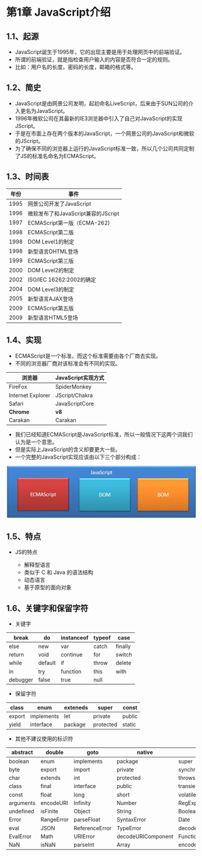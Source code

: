 # 第1章 JavaScript介绍

## 1.1、起源

- JavaScript诞生于1995年，它的出现主要是用于处理网页中的前端验证。
- 所谓的前端验证，就是指检查用户输入的内容是否符合一定的规则。
- 比如：用户名的长度，密码的长度，邮箱的格式等。

## 1.2、简史

- JavaScript是由网景公司发明，起初命名LiveScript，后来由于SUN公司的介入更名为JavaScript。
- 1996年微软公司在其最新的IE3浏览器中引入了自己对JavaScript的实现JScript。
- 于是在市面上存在两个版本的JavaScript，一个网景公司的JavaScript和微软的JScript。
- 为了确保不同的浏览器上运行的JavaScript标准一致，所以几个公司共同定制了JS的标准名命名为ECMAScript。

## 1.3、时间表

| 年份 | 事件                                |
| ---- | ----------------------------------- |
| 1995 | 网景公司开发了JavaScript            |
| 1996 | 微软发布了和JavaScript兼容的JScript |
| 1997 | ECMAScript第一版（ECMA-262)         |
| 1998 | ECMAScript第二版                    |
| 1998 | DOM Level1的制定                    |
| 1998 | 新型语言DHTML登场                   |
| 1999 | ECMAScript第三版                    |
| 2000 | DOM Level2的制定                    |
| 2002 | ISO/IEC 16262:2002的确定            |
| 2004 | DOM Level3的制定                    |
| 2005 | 新型语言AJAX登场                    |
| 2009 | ECMAScript第五版                    |
| 2009 | 新型语言HTML5登场                   |

## 1.4、实现

- ECMAScript是一个标准，而这个标准需要由各个厂商去实现。
- 不同的浏览器厂商对该标准会有不同的实现。

| 浏览器            | JavaScript实现方式 |
| ----------------- | ------------------ |
| FireFox           | SpiderMonkey       |
| Internet Explorer | JScript/Chakra     |
| Safari            | JavaScriptCore     |
| **Chrome**        | **v8**             |
| Carakan           | Carakan            |

- 我们已经知道ECMAScript是JavaScript标准，所以一般情况下这两个词我们认为是一个意思。
- 但是实际上JavaScript的含义却要更大一些。
- 一个完整的JavaScript实现应该由以下三个部分构成：

![image-20230525220718427](images/image-20230525220718427.png)

## 1.5、特点

- JS的特点

    - 解释型语言
    - 类似于 C 和 Java 的语法结构
    - 动态语言
    - 基于原型的面向对象

## 1.6、关键字和保留字符

- 关键字

| break    | do      | instanceof | typeof | case    |
| -------- | ------- | ---------- | ------ | ------- |
| else     | new     | var        | catch  | finally |
| return   | void    | continue   | for    | switch  |
| while    | default | if         | throw  | delete  |
| in       | try     | function   | this   | with    |
| debugger | false   | true       | null   |         |

- 保留字符

| class  | enum       | exteneds | super     | const  |
| ------ | ---------- | -------- | --------- | ------ |
| export | implements | let      | private   | public |
| yield  | interface  | package  | protected | static |

- 其他不建议使用的标识符

| abstract  | double     | goto           | native             | static             |
| --------- | ---------- | -------------- | ------------------ | ------------------ |
| boolean   | enum       | implements     | package            | super              |
| byte      | export     | import         | private            | synchronize        |
| char      | extends    | int            | protected          | throws             |
| class     | final      | interface      | public             | transient          |
| const     | float      | long           | short              | volatile           |
| arguments | encodeURI  | Infinity       | Number             | RegExp             |
| undefined | isFinite   | Object         | String             | Boolean            |
| Error     | RangeError | parseFloat     | SyntaxError        | Date               |
| eval      | JSON       | ReferenceError | TypeError          | decodeURI          |
| EvalError | Math       | URIError       | decodeURIComponent | Function           |
| NaN       | isNaN      | parseInt       | Array              | encodeURIComponent |
